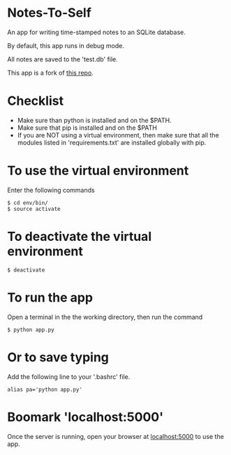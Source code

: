 # Notes-To-Self

An app for writing time-stamped notes to an SQLite database.

By default, this app runs in debug mode.

All notes are saved to the 'test.db' file.

This app is a fork of [this repo](https://github.com/jakerieger/FlaskIntroduction).

# Checklist

- Make sure than python is installed and on the $PATH.
- Make sure that pip is installed and on the $PATH
- If you are NOT using a virtual environment, then make sure that all the modules listed in 'requirements.txt' are installed globally with pip.

# To use the virtual environment

Enter the following commands

```
$ cd env/bin/
$ source activate

```

# To deactivate the virtual environment

```
$ deactivate

```

# To run the app

Open a terminal in the the working directory, then run the command

```
$ python app.py

```

# Or to save typing

Add the following line to your '.bashrc' file.

```
alias pa='python app.py'

```

# Boomark 'localhost:5000'

Once the server is running, open your browser at [localhost:5000](http://localhost:5000/) to use the app.
